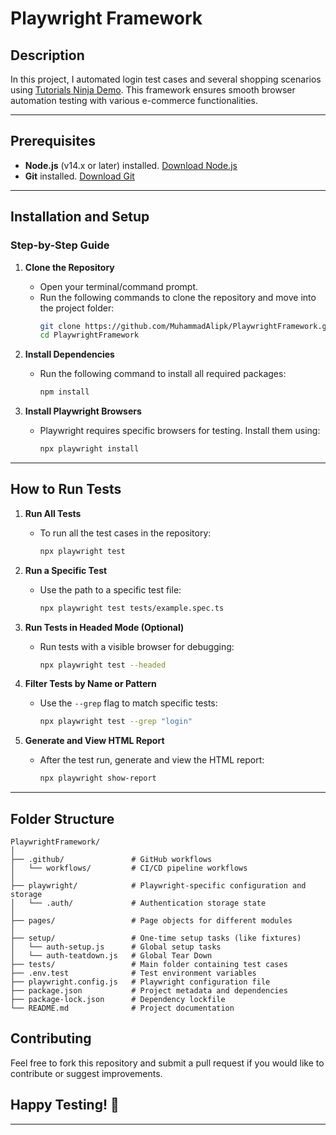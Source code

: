 # Playwright Framework

## Description  
In this project, I automated login test cases and several shopping scenarios using [Tutorials Ninja Demo](https://tutorialsninja.com/demo). This framework ensures smooth browser automation testing with various e-commerce functionalities.

---

## Prerequisites  
- **Node.js** (v14.x or later) installed. [Download Node.js](https://nodejs.org/)  
- **Git** installed. [Download Git](https://git-scm.com/)  

---

## Installation and Setup  

### Step-by-Step Guide  

1. **Clone the Repository**  
   - Open your terminal/command prompt.  
   - Run the following commands to clone the repository and move into the project folder:
     ```bash
     git clone https://github.com/MuhammadAlipk/PlaywrightFramework.git
     cd PlaywrightFramework
     ```

2. **Install Dependencies**  
   - Run the following command to install all required packages:
     ```bash
     npm install
     ```

3. **Install Playwright Browsers**  
   - Playwright requires specific browsers for testing. Install them using:
     ```bash
     npx playwright install
     ```

---

## How to Run Tests  

1. **Run All Tests**  
   - To run all the test cases in the repository:
     ```bash
     npx playwright test
     ```

2. **Run a Specific Test**  
   - Use the path to a specific test file:
     ```bash
     npx playwright test tests/example.spec.ts
     ```

3. **Run Tests in Headed Mode (Optional)**  
   - Run tests with a visible browser for debugging:
     ```bash
     npx playwright test --headed
     ```

4. **Filter Tests by Name or Pattern**  
   - Use the `--grep` flag to match specific tests:
     ```bash
     npx playwright test --grep "login"
     ```

5. **Generate and View HTML Report**  
   - After the test run, generate and view the HTML report:
     ```bash
     npx playwright show-report
     ```

---




## Folder Structure  
```plaintext
PlaywrightFramework/
│
├── .github/               # GitHub workflows
│   └── workflows/         # CI/CD pipeline workflows
│
├── playwright/            # Playwright-specific configuration and storage
│   └── .auth/             # Authentication storage state
│
├── pages/                 # Page objects for different modules
│
├── setup/                 # One-time setup tasks (like fixtures)
│   └── auth-setup.js      # Global setup tasks
│   └── auth-teatdown.js   # Global Tear Down
├── tests/                 # Main folder containing test cases
├── .env.test              # Test environment variables
├── playwright.config.js   # Playwright configuration file
├── package.json           # Project metadata and dependencies
├── package-lock.json      # Dependency lockfile
└── README.md              # Project documentation
```
## Contributing
Feel free to fork this repository and submit a pull request if you would like to contribute or suggest improvements.

## Happy Testing! 🎯
---



